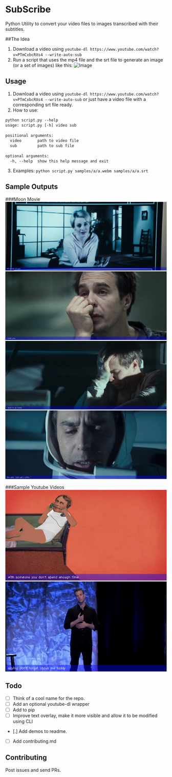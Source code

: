 # SubScribe
Python Utility to convert your video files to images transcribed with their subtitles.

##The Idea
1. Download a video using `youtube-dl https://www.youtube.com/watch?v=PTmCxbcRXs4 --write-auto-sub` 
2. Run a script that uses the mp4 file and the srt file to generate an image (or a set of images) like this:
![Image](https://scontent-hkg3-1.xx.fbcdn.net/hphotos-xpt1/v/t1.0-9/11139985_643154262493379_4766804901696677874_n.jpg?oh=97e2bc0a211442c11167744906e197de&oe=56C052AE)


## Usage
1. Download a video using `youtube-dl https://www.youtube.com/watch?v=PTmCxbcRXs4 --write-auto-sub` or just have a video file with a corresponding srt file ready.
2. How to use:

```
python script.py --help
usage: script.py [-h] video sub

positional arguments:
  video       path to video file
  sub         path to sub file

optional arguments:
  -h, --help  show this help message and exit
```

3. Examples:
`python script.py samples/a/a.webm samples/a/a.srt`

## Sample Outputs

###Moon Movie
![Image](samples/moon/selected/frame0577.jpg)
![Image](samples/moon/selected/frame0631.jpg)
![Image](samples/moon/selected/frame4188.jpg)
![Image](samples/moon/selected/frame5041.jpg)



###Sample Youtube Videos
![Image](samples/a/output/frame0034.jpg)
![Image](samples/b/output/frame0055.jpg)

## Todo
- [ ] Think of a cool name for the repo.
- [ ] Add an optional youtube-dl wrapper
- [ ] Add to pip
- [ ] Improve text overlay, make it more visible and allow it to be modified using CLI
- [.] Add demos to readme.
- [ ] Add contributing.md




## Contributing
Post issues and send PRs.

